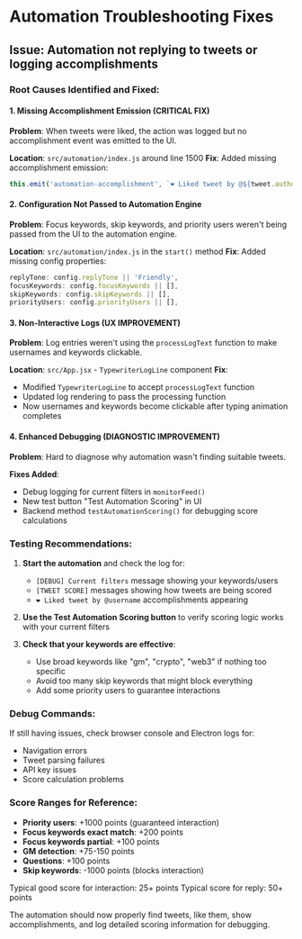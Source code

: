 # Automation Troubleshooting Fixes

## Issue: Automation not replying to tweets or logging accomplishments

### Root Causes Identified and Fixed:

#### 1. Missing Accomplishment Emission (CRITICAL FIX)
**Problem**: When tweets were liked, the action was logged but no accomplishment event was emitted to the UI.

**Location**: `src/automation/index.js` around line 1500
**Fix**: Added missing accomplishment emission:
```javascript
this.emit('automation-accomplishment', `❤️ Liked tweet by @${tweet.author}: ${tweet.tweetText}`);
```

#### 2. Configuration Not Passed to Automation Engine
**Problem**: Focus keywords, skip keywords, and priority users weren't being passed from the UI to the automation engine.

**Location**: `src/automation/index.js` in the `start()` method
**Fix**: Added missing config properties:
```javascript
replyTone: config.replyTone || 'Friendly',
focusKeywords: config.focusKeywords || [],
skipKeywords: config.skipKeywords || [],
priorityUsers: config.priorityUsers || [],
```

#### 3. Non-Interactive Logs (UX IMPROVEMENT)
**Problem**: Log entries weren't using the `processLogText` function to make usernames and keywords clickable.

**Location**: `src/App.jsx` - `TypewriterLogLine` component
**Fix**: 
- Modified `TypewriterLogLine` to accept `processLogText` function
- Updated log rendering to pass the processing function
- Now usernames and keywords become clickable after typing animation completes

#### 4. Enhanced Debugging (DIAGNOSTIC IMPROVEMENT)
**Problem**: Hard to diagnose why automation wasn't finding suitable tweets.

**Fixes Added**:
- Debug logging for current filters in `monitorFeed()`
- New test button "Test Automation Scoring" in UI
- Backend method `testAutomationScoring()` for debugging score calculations

### Testing Recommendations:

1. **Start the automation** and check the log for:
   - `[DEBUG] Current filters` message showing your keywords/users
   - `[TWEET SCORE]` messages showing how tweets are being scored
   - `❤️ Liked tweet by @username` accomplishments appearing

2. **Use the Test Automation Scoring button** to verify scoring logic works with your current filters

3. **Check that your keywords are effective**:
   - Use broad keywords like "gm", "crypto", "web3" if nothing too specific
   - Avoid too many skip keywords that might block everything
   - Add some priority users to guarantee interactions

### Debug Commands:

If still having issues, check browser console and Electron logs for:
- Navigation errors
- Tweet parsing failures  
- API key issues
- Score calculation problems

### Score Ranges for Reference:

- **Priority users**: +1000 points (guaranteed interaction)
- **Focus keywords exact match**: +200 points
- **Focus keywords partial**: +100 points  
- **GM detection**: +75-150 points
- **Questions**: +100 points
- **Skip keywords**: -1000 points (blocks interaction)

Typical good score for interaction: 25+ points
Typical score for reply: 50+ points

The automation should now properly find tweets, like them, show accomplishments, and log detailed scoring information for debugging. 